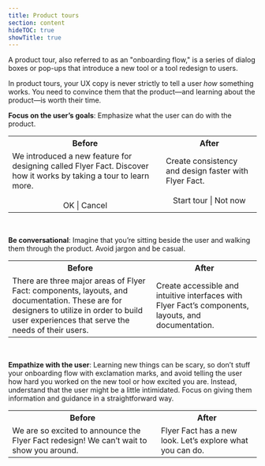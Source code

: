 ```yaml
---
title: Product tours
section: content
hideTOC: true
showTitle: true
---
```

A product tour, also referred to as an "onboarding flow," is a series of dialog boxes or pop-ups that introduce a new tool or a tool redesign to users.

In product tours, your UX copy is never strictly to tell a user *how* something works. You need to convince them that the product—and learning about the product—is worth their time.

**Focus on the user’s goals**: Emphasize what the user can do with the product.

<table style="table-layout: fixed" tr width="80%">
    <tr>
        <th><center>Before</center></th>
        <th><center>After</center></th>
    </tr>
    <tr>
        <td>We introduced a new feature for designing called Flyer Fact. Discover how it works by taking a tour to learn more. <center><br />OK | Cancel</center></td>
        <td>Create consistency and design faster with Flyer Fact.<center><br />Start tour | Not now
        </center></td>
    </tr>
</table>
<br />

**Be conversational**: Imagine that you’re sitting beside the user and walking them through the product. Avoid jargon and be casual.

<table style="table-layout: fixed" tr width="80%">
    <tr>
        <th><center>Before</center></th>
        <th><center>After</center></th>
    </tr>
    <tr>
        <td>There are three major areas of Flyer Fact: components, layouts, and documentation. These are for designers to utilize in order to build user experiences that serve the needs of their users.</td>
        <td>Create accessible and intuitive interfaces with Flyer Fact’s components, layouts, and documentation.</td>
    </tr>
</table>
<br />

**Empathize with the user**: Learning new things can be scary, so don’t stuff your onboarding flow with exclamation marks, and avoid telling the user how hard you worked on the new tool or how excited you are. Instead, understand that the user might be a little intimidated. Focus on giving them information and guidance in a straightforward way.

<table style="table-layout: fixed" tr width="80%">
    <tr>
        <th><center>Before</center></th>
        <th><center>After</center></th>
    </tr>
    <tr>
        <td>We are so excited to announce the Flyer Fact redesign! We can’t wait to show you around.</td>
        <td>Flyer Fact has a new look. Let’s explore what you can do.</td>
    </tr>
</table>
<br /> 



